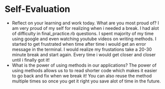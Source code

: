 # Self-Evaluation

- Reflect on your learning and work today. What are you most proud of? I am very proud of my self for realizing when i needed a break. I had alot of difficulty in final_practice.rb questions. I spent majority of my time using google and even watching youtube videos on writing methods. I started to get frustrated when time after time i would get an error message in the terminal. I would realize my frustations take a 20-30 minute break and start again. Every time i would get closer and closer until i finally got it!
- What is the power of using methods in our applications? The power of using methods allows us to to read shorter code which makes it easier to go back and fix when we break it! You can also reuse the method multiple times so once you get it right you save alot of time in the future. 